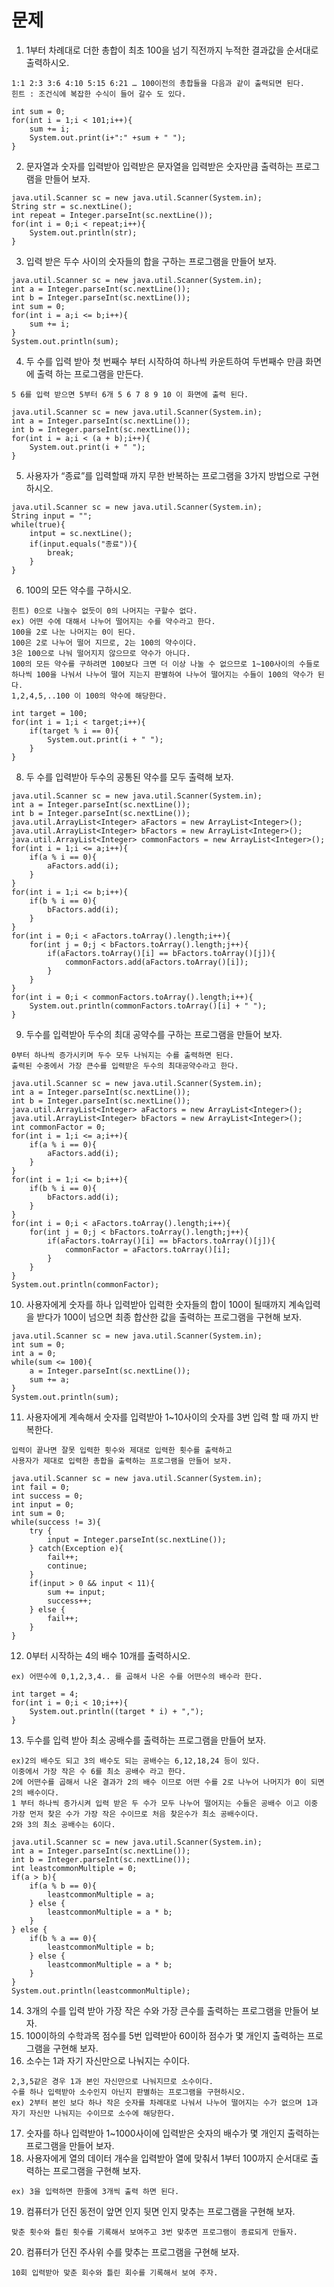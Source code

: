 # 문제
1. 1부터 차례대로 더한 총합이 최초 100을 넘기 직전까지 누적한 결과값을 순서대로 출력하시오. 
```
1:1 2:3 3:6 4:10 5:15 6:21 … 100이전의 총합들을 다음과 같이 출력되면 된다. 
힌트 : 조건식에 복잡한 수식이 들어 갈수 도 있다.
```
```
int sum = 0;
for(int i = 1;i < 101;i++){
    sum += i;
    System.out.print(i+":" +sum + " ");
}
```
2. 문자열과 숫자를 입력받아 입력받은 문자열을 입력받은 숫자만큼 출력하는 프로그램을 만들어 보자.
```
java.util.Scanner sc = new java.util.Scanner(System.in);
String str = sc.nextLine();
int repeat = Integer.parseInt(sc.nextLine());
for(int i = 0;i < repeat;i++){
    System.out.println(str);
}
```
3. 입력 받은 두수 사이의 숫자들의 합을 구하는 프로그램을 만들어 보자.
```
java.util.Scanner sc = new java.util.Scanner(System.in);
int a = Integer.parseInt(sc.nextLine());
int b = Integer.parseInt(sc.nextLine());
int sum = 0;
for(int i = a;i <= b;i++){
    sum += i;
}
System.out.println(sum);
```
4. 두 수를 입력 받아 첫 번째수 부터 시작하여 하나씩 카운트하여 두번째수 만큼 화면에 출력 하는 프로그램을 만든다. 
```
5 6를 입력 받으면 5부터 6개 5 6 7 8 9 10 이 화면에 출력 된다.
```
```
java.util.Scanner sc = new java.util.Scanner(System.in);
int a = Integer.parseInt(sc.nextLine());
int b = Integer.parseInt(sc.nextLine());
for(int i = a;i < (a + b);i++){
    System.out.print(i + " ");
}
```
5. 사용자가 “종료”를 입력할때 까지 무한 반복하는 프로그램을 3가지 방법으로 구현하시오.
```
java.util.Scanner sc = new java.util.Scanner(System.in);
String input = "";
while(true){
    intput = sc.nextLine();
    if(input.equals("종료")){
        break;
    }
}
```
6. 100의 모든 약수를 구하시오. 
```
힌트) 0으로 나눌수 없듯이 0의 나머지는 구할수 없다.
ex) 어떤 수에 대해서 나누어 떨어지는 수를 약수라고 한다. 
100을 2로 나눈 나머지는 0이 된다. 
100은 2로 나누어 떨어 지므로, 2는 100의 약수이다. 
3은 100으로 나눠 떨어지지 않으므로 약수가 아니다. 
100의 모든 약수를 구하려면 100보다 크면 더 이상 나눌 수 없으므로 1~100사이의 수들로 하나씩 100을 나눠서 나누어 떨어 지는지 판별하여 나누어 떨어지는 수들이 100의 약수가 된다. 
1,2,4,5,..100 이 100의 약수에 해당한다.
```
```
int target = 100;
for(int i = 1;i < target;i++){
    if(target % i == 0){
        System.out.print(i + " ");
    }
}
```
8. 두 수를 입력받아 두수의 공통된 약수를 모두 출력해 보자. 
```
java.util.Scanner sc = new java.util.Scanner(System.in);
int a = Integer.parseInt(sc.nextLine());
int b = Integer.parseInt(sc.nextLine());
java.util.ArrayList<Integer> aFactors = new ArrayList<Integer>();
java.util.ArrayList<Integer> bFactors = new ArrayList<Integer>();
java.util.ArrayList<Integer> commonFactors = new ArrayList<Integer>();
for(int i = 1;i <= a;i++){
    if(a % i == 0){
        aFactors.add(i);
    }
}
for(int i = 1;i <= b;i++){
    if(b % i == 0){
        bFactors.add(i);
    }
}
for(int i = 0;i < aFactors.toArray().length;i++){
    for(int j = 0;j < bFactors.toArray().length;j++){
        if(aFactors.toArray()[i] == bFactors.toArray()[j]){
            commonFactors.add(aFactors.toArray()[i]);
        }
    }
}
for(int i = 0;i < commonFactors.toArray().length;i++){
    System.out.println(commonFactors.toArray()[i] + " ");
}
```
9. 두수를 입력받아 두수의 최대 공약수를 구하는 프로그램을 만들어 보자.
```
0부터 하나씩 증가시키며 두수 모두 나눠지는 수를 출력하면 된다. 
출력된 수중에서 가장 큰수를 입력받은 두수의 최대공약수라고 한다.
```
```
java.util.Scanner sc = new java.util.Scanner(System.in);
int a = Integer.parseInt(sc.nextLine());
int b = Integer.parseInt(sc.nextLine());
java.util.ArrayList<Integer> aFactors = new ArrayList<Integer>();
java.util.ArrayList<Integer> bFactors = new ArrayList<Integer>();
int commonFactor = 0;
for(int i = 1;i <= a;i++){
    if(a % i == 0){
        aFactors.add(i);
    }
}
for(int i = 1;i <= b;i++){
    if(b % i == 0){
        bFactors.add(i);
    }
}
for(int i = 0;i < aFactors.toArray().length;i++){
    for(int j = 0;j < bFactors.toArray().length;j++){
        if(aFactors.toArray()[i] == bFactors.toArray()[j]){
            commonFactor = aFactors.toArray()[i];
        }
    }
}
System.out.println(commonFactor);
```
10. 사용자에게 숫자를 하나 입력받아 입력한 숫자들의 합이 100이 될때까지 계속입력을 받다가 100이 넘으면 최종 합산한 값을 출력하는 프로그램을 구현해 보자.
```
java.util.Scanner sc = new java.util.Scanner(System.in);
int sum = 0;
int a = 0;
while(sum <= 100){
    a = Integer.parseInt(sc.nextLine());
    sum += a;
}
System.out.println(sum);
```
11. 사용자에게 계속해서 숫자를 입력받아 1~10사이의 숫자를 3번 입력 할 때 까지 반복한다. 
```
입력이 끝나면 잘못 입력한 횟수와 제대로 입력한 횟수를 출력하고 
사용자가 제대로 입력한 총합을 출력하는 프로그램을 만들어 보자.
```
```
java.util.Scanner sc = new java.util.Scanner(System.in);
int fail = 0;
int success = 0;
int input = 0;
int sum = 0;
while(success != 3){
    try {
        input = Integer.parseInt(sc.nextLine());
    } catch(Exception e){
        fail++;
        continue;
    }
    if(input > 0 && input < 11){
        sum += input;
        success++;
    } else {
        fail++;
    }
}
```
12. 0부터 시작하는 4의 배수 10개를 출력하시오.
```
ex) 어떤수에 0,1,2,3,4.. 를 곱해서 나온 수를 어떤수의 배수라 한다.
```
```
int target = 4;
for(int i = 0;i < 10;i++){
    System.out.println((target * i) + ",");
}
```
13. 두수를 입력 받아 최소 공배수를 출력하는 프로그램을 만들어 보자.
```
ex)2의 배수도 되고 3의 배수도 되는 공배수는 6,12,18,24 등이 있다. 
이중에서 가장 작은 수 6를 최소 공배수 라고 한다. 
2에 어떤수를 곱해서 나온 결과가 2의 배수 이므로 어떤 수를 2로 나누어 나머지가 0이 되면 2의 배수이다.
1 부터 하나씩 증가시켜 입력 받은 두 수가 모두 나누어 떨어지는 수들은 공배수 이고 이중 가장 먼저 찾은 수가 가장 작은 수이므로 처음 찾은수가 최소 공배수이다. 
2와 3의 최소 공배수는 6이다.
```
```
java.util.Scanner sc = new java.util.Scanner(System.in);
int a = Integer.parseInt(sc.nextLine());
int b = Integer.parseInt(sc.nextLine());
int leastcommonMultiple = 0;
if(a > b){
    if(a % b == 0){
        leastcommonMultiple = a;
    } else {
        leastcommonMultiple = a * b;
    }
} else {
    if(b % a == 0){
        leastcommonMultiple = b;
    } else {
        leastcommonMultiple = a * b;
    }
}
System.out.println(leastcommonMultiple);
```
14. 3개의 수를 입력 받아 가장 작은 수와 가장 큰수를 출력하는 프로그램을 만들어 보자.
15. 100이하의 수학과목 점수를 5번 입력받아 60이하 점수가 몇 개인지 출력하는 프로그램을 구현해 보자.
16. 소수는 1과 자기 자신만으로 나눠지는 수이다. 
```
2,3,5같은 경우 1과 본인 자신만으로 나눠지므로 소수이다. 
수를 하나 입력받아 소수인지 아닌지 판별하는 프로그램을 구현하시오.
ex) 2부터 본인 보다 하나 작은 숫자를 차례대로 나눠서 나누어 떨어지는 수가 없으며 1과 자기 자신만 나눠지는 수이므로 소수에 해당한다.
```
17. 숫자를 하나 입력받아 1~1000사이에 입력받은 숫자의 배수가 몇 개인지 출력하는 프로그램을 만들어 보자.
18. 사용자에게 열의 데이터 개수을 입력받아 열에 맞춰서 1부터 100까지 순서대로 출력하는 프로그램을 구현해 보자.
```
ex) 3을 입력하면 한줄에 3개씩 출력 하면 된다.
```
19. 컴퓨터가 던진 동전이 앞면 인지 뒷면 인지 맞추는 프로그램을 구현해 보자. 
```
맞춘 횟수와 틀린 횟수를 기록해서 보여주고 3번 맞추면 프로그램이 종료되게 만들자.
```
20. 컴퓨터가 던진 주사위 수를 맞추는 프로그램을 구현해 보자. 
```
10회 입력받아 맞춘 회수와 틀린 회수를 기록해서 보여 주자.
```
